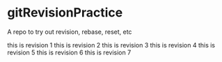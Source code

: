 # gitRevisionPractice
A repo to try out revision, rebase, reset, etc

this is revision 1
this is revision 2
this is revision 3
this is revision 4
this is revision 5
this is revision 6
this is revision 7
